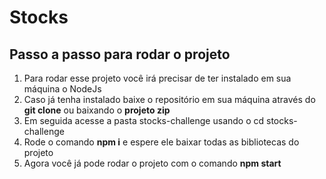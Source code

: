 # Stocks

## Passo a passo para rodar o projeto
1. Para rodar esse projeto você irá precisar de ter instalado em sua máquina o NodeJs
2. Caso já tenha instalado baixe o repositório em sua máquina através do **git clone** ou baixando o **projeto zip**
3. Em seguida acesse a pasta stocks-challenge usando o cd stocks-challenge
4. Rode o comando **npm i** e espere ele baixar todas as bibliotecas do projeto
5. Agora você já pode rodar o projeto com o comando **npm start**
